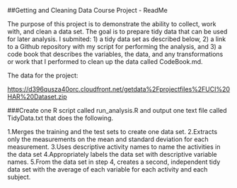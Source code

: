 ##Getting and Cleaning Data Course Project - ReadMe

The purpose of this project is to demonstrate the ability to collect, work with, and clean a data set. The goal is to prepare tidy data that can be used for later analysis. I submited: 1) a tidy data set as described below, 2) a link to a Github repository with my script for performing the analysis, and 3) a code book that describes the variables, the data, and any transformations or work that I performed to clean up the data called CodeBook.md.

The data for the project:

https://d396qusza40orc.cloudfront.net/getdata%2Fprojectfiles%2FUCI%20HAR%20Dataset.zip

###Create one R script called run_analysis.R and output one text file called TidyData.txt that does the following.

1.Merges the training and the test sets to create one data set.
2.Extracts only the measurements on the mean and standard deviation for each measurement.
3.Uses descriptive activity names to name the activities in the data set
4.Appropriately labels the data set with descriptive variable names.
5.From the data set in step 4, creates a second, independent tidy data set with the average of each variable for each activity and each subject.
